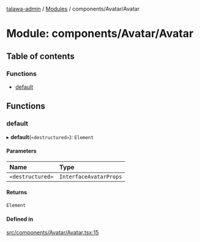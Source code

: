 [talawa-admin](../README.md) / [Modules](../modules.md) / components/Avatar/Avatar

# Module: components/Avatar/Avatar

## Table of contents

### Functions

- [default](components_Avatar_Avatar.md#default)

## Functions

### default

▸ **default**(`«destructured»`): `Element`

#### Parameters

| Name | Type |
| :------ | :------ |
| `«destructured»` | `InterfaceAvatarProps` |

#### Returns

`Element`

#### Defined in

[src/components/Avatar/Avatar.tsx:15](https://github.com/palisadoes/talawa-admin/blob/bf9852d/src/components/Avatar/Avatar.tsx#L15)
